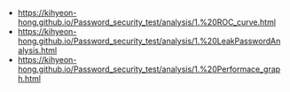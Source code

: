 -   https://kihyeon-hong.github.io/Password_security_test/analysis/1.%20ROC_curve.html
-   https://kihyeon-hong.github.io/Password_security_test/analysis/1.%20LeakPasswordAnalysis.html
-   https://kihyeon-hong.github.io/Password_security_test/analysis/1.%20Performace_graph.html
